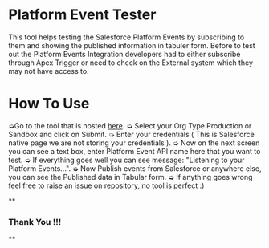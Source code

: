 # Platform Event Tester

This tool helps testing the Salesforce Platform Events by subscribing to them and showing the published information in tabuler form. Before to test out the Platform Events Integration developers had to either subscribe through Apex Trigger or need to check on the External system which they may not have access to.


# How To Use

&#10157;Go to the tool that is hosted [here](petester.herokuapp.com).
&#10157; Select your Org Type Production or Sandbox and click on Submit.
&#10157; Enter your credentials ( This is Salesforce native page we are not storing your credentials ).
&#10157; Now on the next screen you can see a text box, enter Platform Event API name here that you want to test.
&#10157; If everything goes well you can see message: "Listening to your Platform Events...".
&#10157; Now Publish events from Salesforce or anywhere else, you can see the Published data in Tabular form.
&#10157; If anything goes wrong feel free to raise an issue on repository, no tool is perfect :)


**

### Thank You !!!

**
